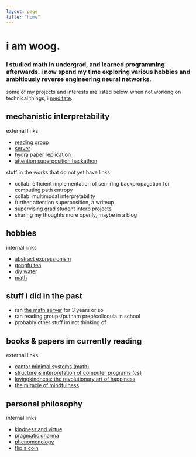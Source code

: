 ```yaml
---
layout: page
title: "home"
---
```


# i am woog.

### i studied math in undergrad, and learned programming afterwards. i now spend my time exploring various hobbies and ambitiously reverse engineering neural networks.
some of my projects and interests are listed below. when not working on technical things, i [meditate](https://woog97.github.io/dharma/).

## mechanistic interpretability
external links
- [reading group](https://docs.google.com/document/d/1RguTZRZBp2UyeM8fJ7lvlwm8kfcVpY-fK5ZiiblyKmU/edit?usp=sharing)
- [server](https://discord.gg/rUv2Jcma4Y)
- [hydra paper replication](https://github.com/woog97/hydra-replication)
- [attention superposition hackathon](https://github.com/firstuserhere/hackathon-attention-superposition/tree/main)

stuff in the works that do not yet have links
- collab: efficient implementation of semiring backpropagation for computing path entropy
- collab: multimodal interpretability
- further attention superposition, a writeup
- supervising grad student interp projects
- sharing my thoughts more openly, maybe in a blog

## hobbies
internal links
- [abstract expressionism](https://woog97.github.io/art/)
- [gongfu tea](https://woog97.github.io/tea/)
- [diy water](https://woog97.github.io/diy-water/)
- [math](https://woog97.github.io/math/)

## stuff i did in the past
- ran [the math server](https://discord.gg/math) for 3 years or so
- ran reading groups/putnam prep/colloquia in school
- probably other stuff im not thinking of

## books & papers im currently reading
external links
- [cantor minimal systems (math)](https://bookstore.ams.org/view?ProductCode=ULECT/70)
- [structure & interpretation of computer programs (cs)](https://sarabander.github.io/sicp/html/index.xhtml)
- [lovingkindness: the revolutionary art of happiness](https://www.shambhala.com/lovingkindness-15144.html)
- [the miracle of mindfulness](https://plumvillage.org/books/the-miracle-of-mindfulness/)

## personal philosophy
internal links
- [kindness and virtue](https://woog97.github.io/virtue/)
- [pragmatic dharma](https://woog97.github.io/dharma/)
- [phenomenology](https://woog97.github.io/phenomenology/)
- [flip a coin](https://woog97.github.io/flip-a-coin/)
